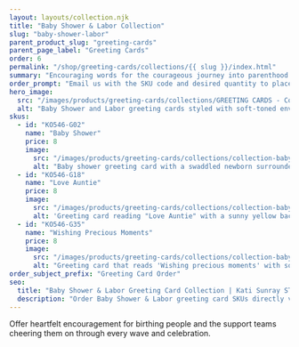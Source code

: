 ```yaml
---
layout: layouts/collection.njk
title: "Baby Shower & Labor Collection"
slug: "baby-shower-labor"
parent_product_slug: "greeting-cards"
parent_page_label: "Greeting Cards"
order: 6
permalink: "/shop/greeting-cards/collections/{{ slug }}/index.html"
summary: "Encouraging words for the courageous journey into parenthood."
order_prompt: "Email us with the SKU code and desired quantity to place your order."
hero_image:
  src: "/images/products/greeting-cards/collections/GREETING CARDS - Collection ‘Baby Shower & Labor’.jpg"
  alt: "Baby Shower and Labor greeting cards styled with soft-toned envelopes and florals."
skus:
  - id: "KO546-G02"
    name: "Baby Shower"
    price: 8
    image:
      src: "/images/products/greeting-cards/collections/collection-baby-shower-labor/KO546-G02_Greeting card 5x7 _Collection Baby Shower & Labor_Baby Shower -Flower, Newborn Swaddle, Love ones_yellow lightie, pinching.jpg"
      alt: "Baby shower greeting card with a swaddled newborn surrounded by blooming flowers and family hands."
  - id: "KO546-G18"
    name: "Love Auntie"
    price: 8
    image:
      src: "/images/products/greeting-cards/collections/collection-baby-shower-labor/KO546-G18_Greeting card 5x7 _Collection Auntie & Uncle love_Love auntie_chubby legs front_coloured yellow back.jpg"
      alt: 'Greeting card reading "Love Auntie" with a sunny yellow background and baby legs illustration.'
  - id: "KO546-G35"
    name: "Wishing Precious Moments"
    price: 8
    image:
      src: "/images/products/greeting-cards/collections/collection-baby-shower-labor/KO546-G35_Greeting card 5x7 _Collection Baby Shower & Labor_Wishing precious moments_Collection arts_white.jpg"
      alt: "Greeting card that reads 'Wishing precious moments' with soft abstract watercolor strokes."
order_subject_prefix: "Greeting Card Order"
seo:
  title: "Baby Shower & Labor Greeting Card Collection | Kati Sunray STUDIO"
  description: "Order Baby Shower & Labor greeting card SKUs directly via email."
---
```


Offer heartfelt encouragement for birthing people and the support teams cheering them on through every wave and celebration.
